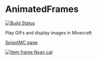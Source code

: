 # AnimatedFrames

[![Build Status](http://ci.inventivetalent.org/job/AnimatedFrames/badge/icon)](https://ci.inventivetalent.org/job/AnimatedFrames/)

Play GIFs and display images in Minecraft

[SpigotMC page](https://r.spiget.org/5583)

[![Item frame Nyan cat](http://img.youtube.com/vi/tj9CYlxHgc0/0.jpg)](http://www.youtube.com/watch?v=tj9CYlxHgc0)
